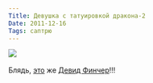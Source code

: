 ```yaml
---
Title: Девушка с татуировкой дракона-2
Date: 2011-12-16
Tags: саптрю
---
```


<div class="text"><img src="http://dl.dropbox.com/u/140528/site/david_fincher.jpg" /><br /><br />
Блядь, <a href="http://spleaner.appspot.com/note/%D0%B4%D0%B5%D0%B2%D1%83%D1%88%D0%BA%D0%B0-%D1%81-%D1%82%D0%B0%D1%82%D1%83%D0%B8%D1%80%D0%BE%D0%B2%D0%BA%D0%BE%D0%B9-%D0%B4%D1%80%D0%B0%D0%BA%D0%BE%D0%BD%D0%B0">это</a> же <a href="http://www.afisha.ru/movie/205505/">Девид Финчер</a>!!!</div>